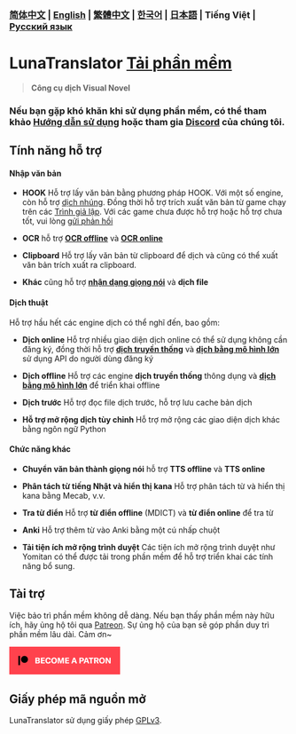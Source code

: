 ### [简体中文](README.md) | [English](README_en.md) | [繁體中文](README_cht.md) | [한국어](README_ko.md) | [日本語](README_ja.md) | Tiếng Việt | [Русский язык](README_ru.md)

# LunaTranslator [Tải phần mềm](https://docs.lunatranslator.org/vi/README.html)  

> **Công cụ dịch Visual Novel**

### Nếu bạn gặp khó khăn khi sử dụng phần mềm, có thể tham khảo [Hướng dẫn sử dụng](https://docs.lunatranslator.org/vi) hoặc tham gia [Discord](https://discord.com/invite/ErtDwVeAbB) của chúng tôi.

## Tính năng hỗ trợ

#### Nhập văn bản

- **HOOK** Hỗ trợ lấy văn bản bằng phương pháp HOOK. Với một số engine, còn hỗ trợ [dịch nhúng](https://docs.lunatranslator.org/vi/embedtranslate.html). Đồng thời hỗ trợ trích xuất văn bản từ game chạy trên các [Trình giả lập](https://docs.lunatranslator.org/vi/emugames.html). Với các game chưa được hỗ trợ hoặc hỗ trợ chưa tốt, vui lòng [gửi phản hồi](https://github.com/HIllya51/LunaTranslator/issues/new?assignees=&labels=enhancement&projects=&template=01_game_request.yaml)

- **OCR** hỗ trợ **[OCR offline](https://docs.lunatranslator.org/vi/useapis/ocrapi.html)** và **[OCR online](https://docs.lunatranslator.org/vi/useapis/ocrapi.html)**

- **Clipboard** Hỗ trợ lấy văn bản từ clipboard để dịch và cũng có thể xuất văn bản trích xuất ra clipboard.

- **Khác** cũng hỗ trợ **[nhận dạng giọng nói](https://docs.lunatranslator.org/vi/sr.html)** và **dịch file**

#### Dịch thuật

Hỗ trợ hầu hết các engine dịch có thể nghĩ đến, bao gồm:

- **Dịch online** Hỗ trợ nhiều giao diện dịch online có thể sử dụng không cần đăng ký, đồng thời hỗ trợ **[dịch truyền thống](https://docs.lunatranslator.org/vi/useapis/tsapi.html)** và **[dịch bằng mô hình lớn](https://docs.lunatranslator.org/vi/guochandamoxing.html)** sử dụng API do người dùng đăng ký

- **Dịch offline** Hỗ trợ các engine **dịch truyền thống** thông dụng và **[dịch bằng mô hình lớn](https://docs.lunatranslator.org/vi/offlinellm.html)** để triển khai offline

- **Dịch trước** Hỗ trợ đọc file dịch trước, hỗ trợ lưu cache bản dịch

- **Hỗ trợ mở rộng dịch tùy chỉnh** Hỗ trợ mở rộng các giao diện dịch khác bằng ngôn ngữ Python

#### Chức năng khác

- **Chuyển văn bản thành giọng nói** hỗ trợ **TTS offline** và **TTS online**

- **Phân tách từ tiếng Nhật và hiển thị kana** Hỗ trợ phân tách từ và hiển thị kana bằng Mecab, v.v.

- **Tra từ điển** Hỗ trợ **từ điển offline** (MDICT) và **từ điển online** để tra từ

- **Anki** Hỗ trợ thêm từ vào Anki bằng một cú nhấp chuột

- **Tải tiện ích mở rộng trình duyệt** Các tiện ích mở rộng trình duyệt như Yomitan có thể được tải trong phần mềm để hỗ trợ triển khai các tính năng bổ sung.

## Tài trợ

Việc bảo trì phần mềm không dễ dàng. Nếu bạn thấy phần mềm này hữu ích, hãy ủng hộ tôi qua [Patreon](https://patreon.com/HIllya51). Sự ủng hộ của bạn sẽ góp phần duy trì phần mềm lâu dài. Cảm ơn~

<a href="https://patreon.com/HIllya51" target='_blank'><img width="200" src="../docs/become_a_patron_4x1_black_logo_white_text_on_coral.svg"></a>

## Giấy phép mã nguồn mở

LunaTranslator sử dụng giấy phép [GPLv3](../LICENSE).
